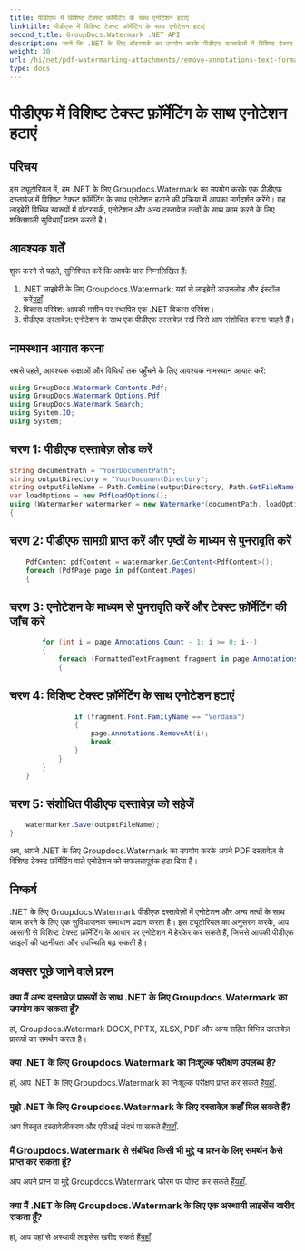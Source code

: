 ```yaml
---
title: पीडीएफ में विशिष्ट टेक्स्ट फ़ॉर्मेटिंग के साथ एनोटेशन हटाएं
linktitle: पीडीएफ में विशिष्ट टेक्स्ट फ़ॉर्मेटिंग के साथ एनोटेशन हटाएं
second_title: GroupDocs.Watermark .NET API
description: जानें कि .NET के लिए वॉटरमार्क का उपयोग करके पीडीएफ दस्तावेजों में विशिष्ट टेक्स्ट फ़ॉर्मेटिंग के साथ एनोटेशन कैसे हटाएं।
weight: 30
url: /hi/net/pdf-watermarking-attachments/remove-annotations-text-formatting-pdf/
type: docs
---
```

# पीडीएफ में विशिष्ट टेक्स्ट फ़ॉर्मेटिंग के साथ एनोटेशन हटाएं

## परिचय
इस ट्यूटोरियल में, हम .NET के लिए Groupdocs.Watermark का उपयोग करके एक पीडीएफ दस्तावेज़ में विशिष्ट टेक्स्ट फ़ॉर्मेटिंग के साथ एनोटेशन हटाने की प्रक्रिया में आपका मार्गदर्शन करेंगे। यह लाइब्रेरी विभिन्न स्वरूपों में वॉटरमार्क, एनोटेशन और अन्य दस्तावेज़ तत्वों के साथ काम करने के लिए शक्तिशाली सुविधाएँ प्रदान करती है।
## आवश्यक शर्तें
शुरू करने से पहले, सुनिश्चित करें कि आपके पास निम्नलिखित हैं:
1.  .NET लाइब्रेरी के लिए Groupdocs.Watermark: यहां से लाइब्रेरी डाउनलोड और इंस्टॉल करें[यहाँ](https://releases.groupdocs.com/Watermark/net/).
2. विकास परिवेश: आपकी मशीन पर स्थापित एक .NET विकास परिवेश।
3. पीडीएफ दस्तावेज़: एनोटेशन के साथ एक पीडीएफ दस्तावेज़ रखें जिसे आप संशोधित करना चाहते हैं।

## नामस्थान आयात करना
सबसे पहले, आवश्यक कक्षाओं और विधियों तक पहुँचने के लिए आवश्यक नामस्थान आयात करें:
```csharp
using GroupDocs.Watermark.Contents.Pdf;
using GroupDocs.Watermark.Options.Pdf;
using GroupDocs.Watermark.Search;
using System.IO;
using System;
```
## चरण 1: पीडीएफ दस्तावेज़ लोड करें
```csharp
string documentPath = "YourDocumentPath";
string outputDirectory = "YourDocumentDirectory";
string outputFileName = Path.Combine(outputDirectory, Path.GetFileName(documentPath));
var loadOptions = new PdfLoadOptions();
using (Watermarker watermarker = new Watermarker(documentPath, loadOptions))
{
```
## चरण 2: पीडीएफ सामग्री प्राप्त करें और पृष्ठों के माध्यम से पुनरावृति करें
```csharp
    PdfContent pdfContent = watermarker.GetContent<PdfContent>();
    foreach (PdfPage page in pdfContent.Pages)
    {
```
## चरण 3: एनोटेशन के माध्यम से पुनरावृति करें और टेक्स्ट फ़ॉर्मेटिंग की जाँच करें
```csharp
        for (int i = page.Annotations.Count - 1; i >= 0; i--)
        {
            foreach (FormattedTextFragment fragment in page.Annotations[i].FormattedTextFragments)
            {
```
## चरण 4: विशिष्ट टेक्स्ट फ़ॉर्मेटिंग के साथ एनोटेशन हटाएं
```csharp
                if (fragment.Font.FamilyName == "Verdana")
                {
                    page.Annotations.RemoveAt(i);
                    break;
                }
            }
        }
    }
```
## चरण 5: संशोधित पीडीएफ दस्तावेज़ को सहेजें
```csharp
    watermarker.Save(outputFileName);
}
```
अब, आपने .NET के लिए Groupdocs.Watermark का उपयोग करके अपने PDF दस्तावेज़ से विशिष्ट टेक्स्ट फ़ॉर्मेटिंग वाले एनोटेशन को सफलतापूर्वक हटा दिया है।

## निष्कर्ष
.NET के लिए Groupdocs.Watermark पीडीएफ दस्तावेज़ों में एनोटेशन और अन्य तत्वों के साथ काम करने के लिए एक सुविधाजनक समाधान प्रदान करता है। इस ट्यूटोरियल का अनुसरण करके, आप आसानी से विशिष्ट टेक्स्ट फ़ॉर्मेटिंग के आधार पर एनोटेशन में हेरफेर कर सकते हैं, जिससे आपकी पीडीएफ फाइलों की पठनीयता और उपस्थिति बढ़ सकती है।
## अक्सर पूछे जाने वाले प्रश्न
### क्या मैं अन्य दस्तावेज़ प्रारूपों के साथ .NET के लिए Groupdocs.Watermark का उपयोग कर सकता हूँ?
हां, Groupdocs.Watermark DOCX, PPTX, XLSX, PDF और अन्य सहित विभिन्न दस्तावेज़ प्रारूपों का समर्थन करता है।
### क्या .NET के लिए Groupdocs.Watermark का निःशुल्क परीक्षण उपलब्ध है?
 हाँ, आप .NET के लिए Groupdocs.Watermark का निःशुल्क परीक्षण प्राप्त कर सकते हैं[यहाँ](https://releases.groupdocs.com/).
### मुझे .NET के लिए Groupdocs.Watermark के लिए दस्तावेज़ कहाँ मिल सकते हैं?
 आप विस्तृत दस्तावेज़ीकरण और एपीआई संदर्भ पा सकते हैं[यहाँ](https://tutorials.groupdocs.com/Watermark/net/).
### मैं Groupdocs.Watermark से संबंधित किसी भी मुद्दे या प्रश्न के लिए समर्थन कैसे प्राप्त कर सकता हूं?
 आप अपने प्रश्न या मुद्दे Groupdocs.Watermark फोरम पर पोस्ट कर सकते हैं[यहाँ](https://forum.groupdocs.com/c/watermark/19).
### क्या मैं .NET के लिए Groupdocs.Watermark के लिए एक अस्थायी लाइसेंस खरीद सकता हूँ?
 हां, आप यहां से अस्थायी लाइसेंस खरीद सकते हैं[यहाँ](https://purchase.groupdocs.com/temporary-license/).